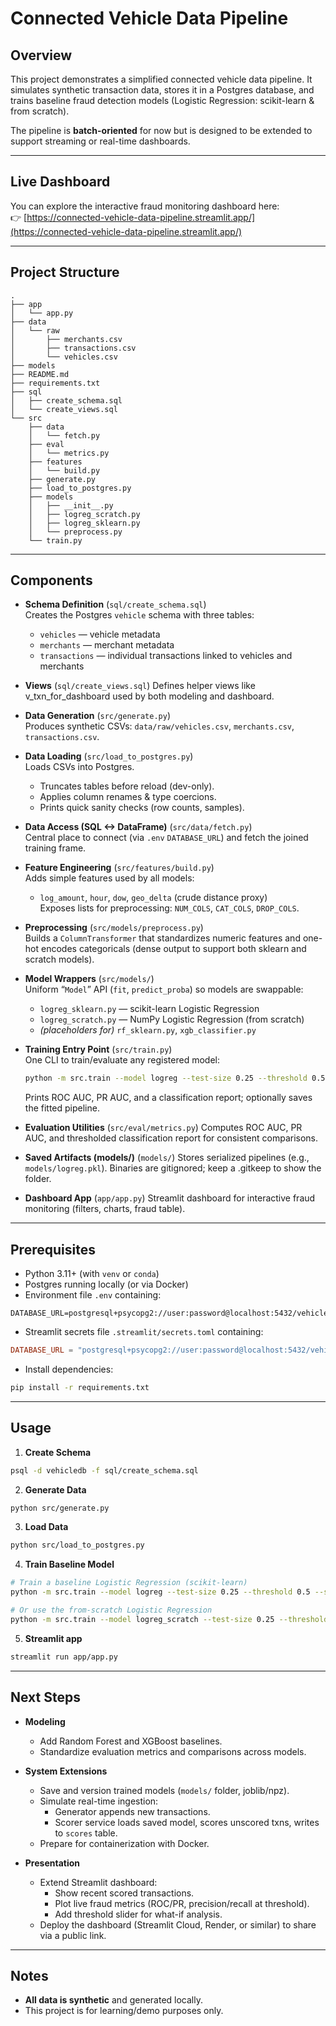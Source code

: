 # Connected Vehicle Data Pipeline

## Overview
This project demonstrates a simplified connected vehicle data pipeline.
It simulates synthetic transaction data, stores it in a Postgres database, and trains baseline fraud detection models (Logistic Regression: scikit-learn & from scratch).

The pipeline is **batch-oriented** for now but is designed to be extended to support streaming or real-time dashboards.

---

## Live Dashboard
You can explore the interactive fraud monitoring dashboard here:  
👉 [https://connected-vehicle-data-pipeline.streamlit.app/](https://connected-vehicle-data-pipeline.streamlit.app/)

---

## Project Structure
```
.
├── app
│   └── app.py
├── data
│   └── raw
│       ├── merchants.csv
│       ├── transactions.csv
│       └── vehicles.csv
├── models
├── README.md
├── requirements.txt
├── sql
│   ├── create_schema.sql
│   └── create_views.sql
└── src
    ├── data
    │   └── fetch.py
    ├── eval
    │   └── metrics.py
    ├── features
    │   └── build.py
    ├── generate.py
    ├── load_to_postgres.py
    ├── models
    │   ├── __init__.py
    │   ├── logreg_scratch.py
    │   ├── logreg_sklearn.py
    │   └── preprocess.py
    └── train.py
```

---

## Components
- **Schema Definition** (`sql/create_schema.sql`)  
  Creates the Postgres `vehicle` schema with three tables:
  - `vehicles` — vehicle metadata  
  - `merchants` — merchant metadata  
  - `transactions` — individual transactions linked to vehicles and merchants  

- **Views** (`sql/create_views.sql`)
  Defines helper views like v_txn_for_dashboard used by both modeling and dashboard.

- **Data Generation** (`src/generate.py`)  
  Produces synthetic CSVs: `data/raw/vehicles.csv`, `merchants.csv`, `transactions.csv`.

- **Data Loading** (`src/load_to_postgres.py`)  
  Loads CSVs into Postgres.  
  - Truncates tables before reload (dev-only).  
  - Applies column renames & type coercions.  
  - Prints quick sanity checks (row counts, samples).

- **Data Access (SQL <-> DataFrame)** (`src/data/fetch.py`)  
  Central place to connect (via `.env` `DATABASE_URL`) and fetch the joined training frame.

- **Feature Engineering** (`src/features/build.py`)  
  Adds simple features used by all models:  
  - `log_amount`, `hour`, `dow`, `geo_delta` (crude distance proxy)  
  Exposes lists for preprocessing: `NUM_COLS`, `CAT_COLS`, `DROP_COLS`.

- **Preprocessing** (`src/models/preprocess.py`)  
  Builds a `ColumnTransformer` that standardizes numeric features and one-hot encodes categoricals
  (dense output to support both sklearn and scratch models).

- **Model Wrappers** (`src/models/`)  
  Uniform “`Model`” API (`fit`, `predict_proba`) so models are swappable:
  - `logreg_sklearn.py` — scikit-learn Logistic Regression
  - `logreg_scratch.py` — NumPy Logistic Regression (from scratch)
  - *(placeholders for)* `rf_sklearn.py`, `xgb_classifier.py`

- **Training Entry Point** (`src/train.py`)  
  One CLI to train/evaluate any registered model:
  ```bash
  python -m src.train --model logreg --test-size 0.25 --threshold 0.5 --save models/logreg.pkl
  ```
  Prints ROC AUC, PR AUC, and a classification report; optionally saves the fitted pipeline.

- **Evaluation Utilities** (`src/eval/metrics.py`)
  Computes ROC AUC, PR AUC, and thresholded classification report for consistent comparisons.

- **Saved Artifacts (models/)** (`models/`)
  Stores serialized pipelines (e.g., `models/logreg.pkl`). 
  Binaries are gitignored; keep a .gitkeep to show the folder.

- **Dashboard App** (`app/app.py`) 
  Streamlit dashboard for interactive fraud monitoring (filters, charts, fraud table).

---

## Prerequisites
- Python 3.11+ (with `venv` or `conda`)  
- Postgres running locally (or via Docker)  
- Environment file `.env` containing:
```dotenv
DATABASE_URL=postgresql+psycopg2://user:password@localhost:5432/vehicledb
```
- Streamlit secrets file `.streamlit/secrets.toml` containing:
```toml
DATABASE_URL = "postgresql+psycopg2://user:password@localhost:5432/vehicledb"
```
- Install dependencies:
```bash
pip install -r requirements.txt
```

---

## Usage
1.  **Create Schema**
```bash
psql -d vehicledb -f sql/create_schema.sql
```
2.  **Generate Data**
```bash
python src/generate.py
```
3.  **Load Data**
```bash
python src/load_to_postgres.py
```
4.  **Train Baseline Model**
```bash
# Train a baseline Logistic Regression (scikit-learn)
python -m src.train --model logreg --test-size 0.25 --threshold 0.5 --save models/logreg.pkl

# Or use the from-scratch Logistic Regression
python -m src.train --model logreg_scratch --test-size 0.25 --threshold 0.5 --save models/scratch_logreg.pkl
```
5.  **Streamlit app**
```bash
streamlit run app/app.py
```

---

## Next Steps
- **Modeling**
  - Add Random Forest and XGBoost baselines.
  - Standardize evaluation metrics and comparisons across models.

- **System Extensions**
  - Save and version trained models (`models/` folder, joblib/npz).
  - Simulate real-time ingestion:
    - Generator appends new transactions.
    - Scorer service loads saved model, scores unscored txns, writes to `scores` table.
  - Prepare for containerization with Docker.

- **Presentation**
  - Extend Streamlit dashboard:
    - Show recent scored transactions.
    - Plot live fraud metrics (ROC/PR, precision/recall at threshold).
    - Add threshold slider for what-if analysis.
  - Deploy the dashboard (Streamlit Cloud, Render, or similar) to share via a public link.

---

## Notes
- **All data is synthetic** and generated locally.
- This project is for learning/demo purposes only.

